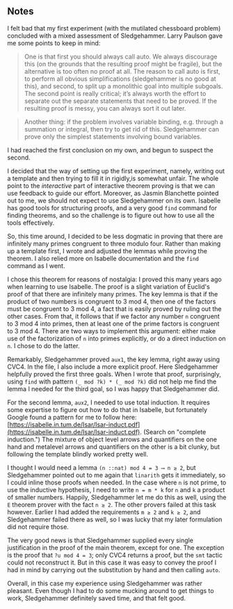 Notes
-----

I felt bad that my first experiment (with the mutilated chessboard problem) concluded with a mixed assessment of Sledgehammer. Larry Paulson gave me some points to keep in mind:

> One is that first you should always call auto. We always discourage this (on the grounds that the resulting proof might be fragile), but the alternative is too often no proof at all. The reason to call auto is first, to perform all obvious simplifications (sledgehammer is no good at this), and second, to split up a monolithic goal into multiple subgoals. The second point is really critical; it’s always worth the effort to separate out the separate statements that need to be proved. If the resulting proof is messy, you can always sort it out later.

> Another thing: if the problem involves variable binding, e.g. through a summation or integral, then try to get rid of this. Sledgehammer can prove only the simplest statements involving bound variables.

I had reached the first conclusion on my own, and begun to suspect the second.

I decided that the way of setting up the first experiment, namely, writing out a template and then trying to fill it in rigidly,is somewhat unfair. The whole point to the *interactive* part of interactive theorem proving is that we can use feedback to guide our effort. Moreover, as Jasmin Blanchette pointed out to me, we should not expect to use Sledgehammer on its own. Isabelle has good tools for structuring proofs, and a very good `find` command for finding theorems, and so the challenge is to figure out how to use all the tools effectively.

So, this time around, I decided to be less dogmatic in proving that there are infinitely many primes congruent to three modulo four. Rather than making up a template first, I wrote and adjusted the lemmas while proving the theorem. I also relied more on Isabelle documentation and the `find` command as I went.

I chose this theorem for reasons of nostalgia: I proved this many years ago when learning to use Isabelle. The proof is a slight variation of Euclid's proof of that there are infinitely many primes. The key lemma is that if the product of two numbers is congruent to 3 mod 4, then one of the factors must be congruent to 3 mod 4, a fact that is easily proved by ruling out the other cases. From that, it follows that if we factor any number `n` congruent to 3 mod 4 into primes, then at least one of the prime factors is congruent to 3 mod 4. There are two ways to implement this argument: either make use of the factorization of `n` into primes explicitly, or do a direct induction on `n`. I chose to do the latter.

Remarkably, Sledgehammer proved `aux1`, the key lemma, right away using CVC4. In the file, I also include a more explicit proof. Here Sledgehammer helpfully proved the first three goals. When I wrote that proof, surprisingly, using `find` with pattern `(_ mod ?k) * (_ mod ?k)` did not help me find the lemma I needed for the third goal, so I was happy that Sledgehammer did.

For the second lemma, `aux2`, I needed to use total induction. It requires some expertise to figure out how to do that in Isabelle, but fortunately Google found a pattern for me to follow here: [https://isabelle.in.tum.de/Isar/Isar-induct.pdf](https://isabelle.in.tum.de/Isar/Isar-induct.pdf). (Search on "complete induction.") The mixture of object level arrows and quantifiers on the one hand and metalevel arrows and quantifiers on the other is a bit clunky, but following the template blindly worked pretty well.

I thought I would need a lemma `(n ::nat) mod 4 = 3 ⟶ n ≥ 2`, but Sledgehammer pointed out to me again that `linarith` gets it immediately, so I could inline those proofs when needed. In the case where `n` is not prime, to use the inductive hypothesis, I need to write `n = m * k` for `n` and `k` a product of smaller numbers. Happily, Sledgehammer let me do this as well, using the `E` theorem prover with the fact `n ≥ 2`. The other provers failed at this task however. Earlier I had added the requirements `m ≥ 2` and `k ≥ 2`, and Sledgehammer failed there as well, so I was lucky that my later formulation did not require those.

The very good news is that Sledgehammer supplied every single justification in the proof of the main theorem, except for one. The exception is the proof that `?u mod 4 = 3`; only CVC4 returns a proof, but the `smt` tactic could not reconstruct it. But in this case it was easy to convey the proof I had in mind by carrying out the substitution by hand and then calling `auto`.

Overall, in this case my experience using Sledgehammer was rather pleasant. Even though I had to do some mucking around to get things to work, Sledgehammer definitely saved time, and that felt good.